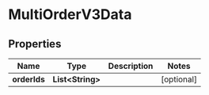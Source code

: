 # MultiOrderV3Data

## Properties
Name | Type | Description | Notes
------------ | ------------- | ------------- | -------------
**orderIds** | **List&lt;String&gt;** |  |  [optional]
